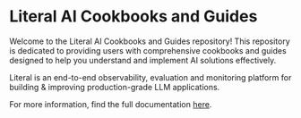 # Literal AI Cookbooks and Guides

Welcome to the Literal AI Cookbooks and Guides repository! This repository is dedicated to providing users with comprehensive cookbooks and guides designed to help you understand and implement AI solutions effectively.

Literal is an end-to-end observability, evaluation and monitoring platform for building & improving production-grade LLM applications.

For more information, find the full documentation [here](https://docs.getliteral.ai/).